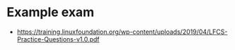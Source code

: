 # Example exam 

  * https://training.linuxfoundation.org/wp-content/uploads/2019/04/LFCS-Practice-Questions-v1.0.pdf

